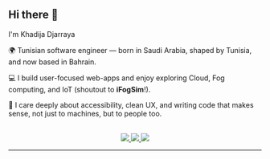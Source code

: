 ## Hi there 👋
I'm Khadija Djarraya

🌍 Tunisian software engineer — born in Saudi Arabia, shaped by Tunisia, and now based in Bahrain.

💻 I build user-focused web-apps and enjoy exploring Cloud, Fog computing, and IoT (shoutout to **iFogSim**!).

🌱 I care deeply about accessibility, clean UX, and writing code that makes sense, not just to machines, but to people too.

<br>
<div align="center">
  <a href="mailto:kdjarraya@yahoo.com" target="_blank">
    <img src="https://img.shields.io/badge/Email-0078D4?style=for-the-badge&logo=gmail&logoColor=white" />
  </a>
  <a href="https://linkedin.com/in/khadija-djarraya" target="_blank">
    <img src="https://img.shields.io/badge/LinkedIn-0077B5?style=for-the-badge&logo=linkedin&logoColor=white" />
  </a>
  <a href="https://medium.com/@khadija-djarraya" target="_blank">
    <img src="https://img.shields.io/badge/Medium-000000?style=for-the-badge&logo=medium&logoColor=white" />
  </a>
</div>

<hr>
<!--
**khadija-djarraya/khadija-djarraya** is a ✨ _special_ ✨ repository because its `README.md` (this file) appears on your GitHub profile.

Here are some ideas to get you started:

- 🔭 I’m currently working on ...
- 🌱 I’m currently learning ...
- 👯 I’m looking to collaborate on ...
- 🤔 I’m looking for help with ...
- 💬 Ask me about ...
- 📫 How to reach me: ...
- 😄 Pronouns: ...
- ⚡ Fun fact: ...
-->
